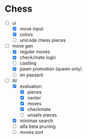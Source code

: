 # Chess

- [ ] ui
  - [x] move input
  - [x] colors
  - [ ] unicode chess pieces
- [ ] move gen
  - [x] regular moves
  - [x] check/mate logic
  - [ ] castling
  - [x] pawn promotion (queen only)
  - [ ] en passant
- [ ] AI
  - [x] evaluation
    - [x] pieces
	- [x] center
	- [x] moves
	- [x] checkmate
	- [ ] unsafe pieces
  - [x] minimax search
  - [ ] alfa beta pruning
  - [ ] moves sort
